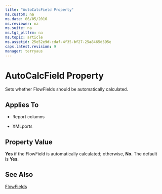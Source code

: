 ```yaml
---
title: "AutoCalcField Property"
ms.custom: na
ms.date: 06/05/2016
ms.reviewer: na
ms.suite: na
ms.tgt_pltfrm: na
ms.topic: article
ms.assetid: 25e52e9d-cdaf-4f35-bf27-25a8465d595e
caps.latest.revision: 9
manager: terryaus
---
```

# AutoCalcField Property
Sets whether FlowFields should be automatically calculated.  
  
## Applies To  
  
-   Report columns  
  
-   XMLports  
  
## Property Value  
 **Yes** if the FlowField is automatically calculated; otherwise, **No**. The default is **Yes**.  
  
## See Also  
 [FlowFields](FlowFields.md)